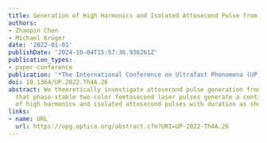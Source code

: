 ```yaml
---
title: Generation of High Harmonics and Isolated Attosecond Pulse from MgO
authors:
- Zhaopin Chen
- Michael Krüger
date: '2022-01-01'
publishDate: '2024-10-04T15:57:36.936261Z'
publication_types:
- paper-conference
publication: '*The International Conference on Ultrafast Phenomena (UP) 2022*'
doi: 10.1364/UP.2022.Th4A.26
abstract: We theoretically investigate attosecond pulse generation from MgO and show
  that phase-stable two-color femtosecond laser pulses generate a continuous plateau
  of high harmonics and isolated attosecond pulses with duration as short as 400as.
links:
- name: URL
  url: https://opg.optica.org/abstract.cfm?URI=UP-2022-Th4A.26
---
```

